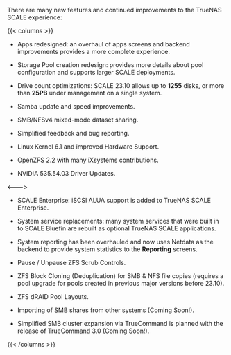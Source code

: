 &NewLine;

There are many new features and continued improvements to the TrueNAS SCALE experience:

{{< columns >}}

* Apps redesigned: an overhaul of apps screens and backend improvements provides a more complete experience.

* Storage Pool creation redesign: provides more details about pool configuration and supports larger SCALE deployments.

* Drive count optimizations: SCALE 23.10 allows up to **1255** disks, or more than **25PB** under management on a single system.

* Samba update and speed improvements.

* SMB/NFSv4 mixed-mode dataset sharing.

* Simplified feedback and bug reporting.

* Linux Kernel 6.1 and improved Hardware Support.

* OpenZFS 2.2 with many iXsystems contributions.

* NVIDIA 535.54.03 Driver Updates.

<--->

* SCALE Enterprise: iSCSI ALUA support is added to TrueNAS SCALE Enterprise.

* System service replacements: many system services that were built in to SCALE Bluefin are rebuilt as optional TrueNAS SCALE applications.

* System reporting has been overhauled and now uses Netdata as the backend to provide system statistics to the **Reporting** screens.

* Pause / Unpause ZFS Scrub Controls.

* ZFS Block Cloning (Deduplication) for SMB & NFS file copies (requires a pool upgrade for pools created in previous major versions before 23.10).

* ZFS dRAID Pool Layouts.

* Importing of SMB shares from other systems (Coming Soon!).

* Simplified SMB cluster expansion via TrueCommand is planned with the release of TrueCommand 3.0 (Coming Soon!).

{{< /columns >}}

